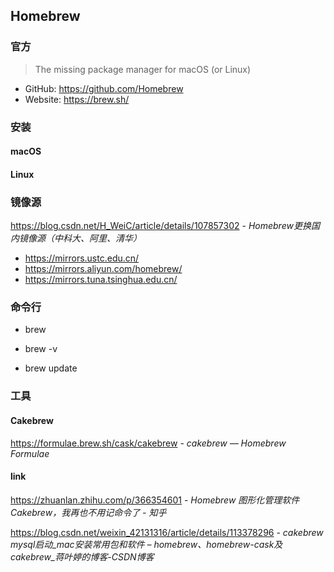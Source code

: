 ## Homebrew

### 官方

> The missing package manager for macOS (or Linux)

- GitHub: https://github.com/Homebrew
- Website: https://brew.sh/

### 安装

#### macOS

#### Linux

### 镜像源

https://blog.csdn.net/H_WeiC/article/details/107857302 - *Homebrew更换国内镜像源（中科大、阿里、清华）*

- https://mirrors.ustc.edu.cn/
- https://mirrors.aliyun.com/homebrew/
- https://mirrors.tuna.tsinghua.edu.cn/

### 命令行

- brew

- brew -v
- brew update

### 工具

#### Cakebrew

https://formulae.brew.sh/cask/cakebrew - *cakebrew — Homebrew Formulae*

#### link

https://zhuanlan.zhihu.com/p/366354601 - *Homebrew 图形化管理软件Cakebrew，我再也不用记命令了 - 知乎*

https://blog.csdn.net/weixin_42131316/article/details/113378296 - *cakebrew mysql启动_mac安装常用包和软件 – homebrew、homebrew-cask及cakebrew_蒋叶婷的博客-CSDN博客*